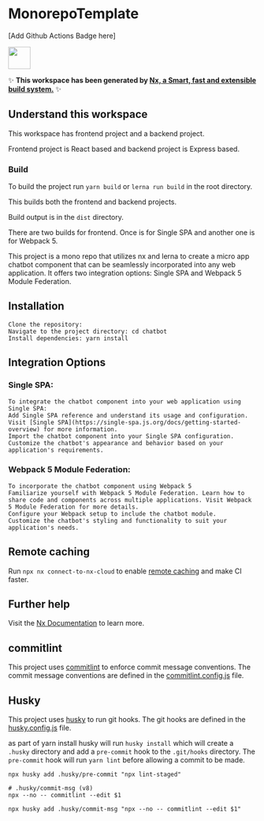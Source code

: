 # MonorepoTemplate

[Add Github Actions Badge here]

<a alt="Nx logo" href="https://nx.dev" target="_blank" rel="noreferrer"><img src="https://raw.githubusercontent.com/nrwl/nx/master/images/nx-logo.png" width="45"></a>

✨ **This workspace has been generated by [Nx, a Smart, fast and extensible build system.](https://nx.dev)** ✨

## Understand this workspace

This workspace has frontend project and a backend project.

Frontend project is React based and backend project is Express based.

### Build

To build the project run `yarn build` or `lerna run build` in the root directory.

This builds both the frontend and backend projects.

Build output is in the `dist` directory.

There are two builds for frontend. Once is for Single SPA and another one is for Webpack 5.

This project is a mono repo that utilizes nx and lerna to create a micro app chatbot component that can be seamlessly incorporated into any web application. It offers two integration options: Single SPA and Webpack 5 Module Federation.

## Installation

    Clone the repository:
    Navigate to the project directory: cd chatbot
    Install dependencies: yarn install

## Integration Options

### Single SPA:

    To integrate the chatbot component into your web application using Single SPA:
    Add Single SPA reference and understand its usage and configuration.
    Visit [Single SPA](https://single-spa.js.org/docs/getting-started-overview) for more information.
    Import the chatbot component into your Single SPA configuration.
    Customize the chatbot's appearance and behavior based on your application's requirements.

### Webpack 5 Module Federation:

    To incorporate the chatbot component using Webpack 5
    Familiarize yourself with Webpack 5 Module Federation. Learn how to share code and components across multiple applications. Visit Webpack 5 Module Federation for more details.
    Configure your Webpack setup to include the chatbot module.
    Customize the chatbot's styling and functionality to suit your application's needs.

## Remote caching

Run `npx nx connect-to-nx-cloud` to enable [remote caching](https://nx.app) and make CI faster.

## Further help

Visit the [Nx Documentation](https://nx.dev) to learn more.

## commitlint

This project uses [commitlint](https://commitlint.js.org/#/) to enforce commit message conventions. The commit message conventions are defined in the [commitlint.config.js](commitlint.config.js) file.

## Husky

This project uses [husky](https://typicode.github.io/husky/#/) to run git hooks. The git hooks are defined in the [husky.config.js](husky.config.js) file.

as part of yarn install husky will run `husky install` which will create a `.husky` directory and add a `pre-commit` hook to the `.git/hooks` directory. The `pre-commit` hook will run `yarn lint` before allowing a commit to be made.

```
npx husky add .husky/pre-commit "npx lint-staged"
```

```
# .husky/commit-msg (v8)
npx --no -- commitlint --edit $1
```

```
npx husky add .husky/commit-msg "npx --no -- commitlint --edit $1"
```

